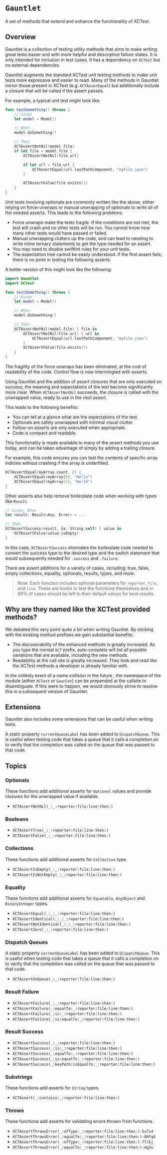 # ``Gauntlet``

A set of methods that extend and enhance the functionality of XCTest.

## Overview

Gauntlet is a collection of testing utility methods that aims to make writing great tests easier and with more helpful and descriptive failure states. It is only intended for inclusion in test cases. It has a dependency on `XCTest` but no external dependencies.

Gauntlet augments the standard XCTest unit testing methods to make unit tests more expressive and easier to read. Many of the methods in Gauntlet mirror those present in XCTest (e.g. `XCTAsserEqual`) but additionally include a closure that will be called if the assert passes.

For example, a typical unit test might look like:

```swift
func testSomething() throws {
    // Given
    let model = Model()

    // When
    model.doSomething()

    // Then
    XCTAssertNotNil(model.file)
    if let file = model.file {
        XCTAssertNotNil(file.url)

        if let url = file.url {
            XCTAssertEqual(url.lastPathComponent, "myFile.json")
        }

        XCTAssertFalse(file.exists())
    }
}
```

Unit tests involving optionals are commonly written like the above, either relying on force-unwraps or manual unwrapping of optionals to write all of the needed asserts. This leads to the following problems:
- Force unwraps make the tests fragile. If the conditions are not met, the test will crash and no other tests will be run. You cannot know how many other tests would have passed or failed.
- Manual unwrapping clutters up the code, and can lead to needing to write inline ternary statements to get the type needed for an assert.
- You may need to disable swiftlint rules for your unit tests.
- The expectation tree cannot be easily understood. if the first assert fails, there is no point in testing the following asserts.

A better version of this might look like the following:

```swift
import Gauntlet
import XCTest

func testSomething() throws {
    // Given
    let model = Model()

    // When
    model.doSomething()

    // Then
    XCTAssertNotNil(model.file) { file in
        XCTAssertNotNil(file.url) { url in
            XCTAssertEqual(url.lastPathComponent, "myFile.json")
        }
        XCTAssertFalse(file.exists())
    }
}
```

The fragility of the force unwraps has been eliminated, at the cost of readability of the code. Control flow is now intermingled with asserts.

Using Gauntlet and the addition of assert closures that are only executed on success, the meaning and expectations of the test become significantly more clear. When `XCTAssertNotNil` succeeds, the closure is called with the unwrapped value, ready to use in the next assert.

This leads to the following benefits:
- You can tell at a glance what are the expectations of the test.
- Optionals are safely unwrapped with minimal visual clutter.
- Follow-on asserts are only executed when appropriate.
- Code is compact and readable.

This functionality is made available to many of the assert methods you use today, and can be taken advantage of simply by adding a trailing closure.

For example, this code ensures you can test the contents of specific array indicies without crashing if the array is underfilled.

```swift
XCTAssertEqual(myArray.count, 2) {
    XCTAssertEqual(myArray[0], "Hello")
    XCTAssertEqual(myArray[1], "World")
}
```

Other asserts also help remove boilerplate code when working with types like `Result`.

```swift
// Given, When
let result: Result<Any, Error> = ...

// Then
XCTAssertSuccess(result, is: String.self) { value in
    XCTAssertFalse(value.isEmpty)
}
```

In this case, `XCTAssertSuccess` eliminates the boilerplate code needed to convert the success type to the desired type and the switch statement that would subsequently needed for `.success` and `.failure`.

There are assert additions for a variety of cases, including: true, false, empty collections, equality, optionals, results, types, and more.

> Note: Each function includes optional parameters for `reporter`, `file`, and `line`. These are hooks to test the functions themselves and in 99% of cases should be left to their default values for best results.

## Why are they named like the XCTest provided methods?

We debated this very point quite a bit when writing Gauntlet. By sticking with the existing method prefixes we gain substantial benefits:

- The discoverability of the enhanced methods is greatly increased. As you type the normal `XCT` prefix, auto-complete will list all possible variations that are available, including the new methods.
- Readability at the call site is greatly increased. They look and read like the XCTest methods a developer is already familiar with.

In the unlikely event of a name collision in the future , the namespace of the module (either `XCTest` or `Gaunlet`) can be prepended at the callsite to disambiguate. If this were to happen, we would obviously strive to resolve this in a subsequent version of Gauntlet.

## Extensions

Gauntlet also includes some extensions that can be useful when writing tests.

A static property `currentQueueLabel` has been added to `DispatchQueue`. This is useful when testing code that takes a queue that it calls a completion on to verify that the completion was called on the queue that was passed to that code.

## Topics

### Optionals

These functions add additional asserts for `Optional` values and provide closures for the unwrapped value if available.

- ``XCTAssertNotNil(_:_:reporter:file:line:then:)``

### Booleans

- ``XCTAssertTrue(_:_:reporter:file:line:then:)``
- ``XCTAssertFalse(_:_:reporter:file:line:then:)``

### Collections

These functions add additional asserts for `Collection` type.

- ``XCTAssertIsEmpty(_:_:reporter:file:line:then:)``
- ``XCTAssertIsNotEmpty(_:_:reporter:file:line:then:)``

### Equality

These functions add additional asserts for `Equatable`, `AnyObject` and `BinaryInteger` types.

- ``XCTAssertEqual(_:_:_:reporter:file:line:then:)``
- ``XCTAssertIdentical(_:_:_:reporter:file:line:then:)``
- ``XCTAssertNotIdentical(_:_:_:reporter:file:line:then:)``
- ``XCTAssertZero(_:_:reporter:file:line:then:)``

### Dispatch Queues

A static property `currentQueueLabel` has been added to `DispatchQueue`. This is useful when testing code that takes a queue that it calls a completion on to verify that the completion was called on the queue that was passed to that code.

- ``XCTAssertOnQueue(_:_:reporter:file:line:then:)``

### Result Failure

- ``XCTAssertFailure(_:_:reporter:file:line:then:)``
- ``XCTAssertFailure(_:equalTo:_:reporter:file:line:then:)``
- ``XCTAssertFailure(_:is:_:reporter:file:line:then:)``
- ``XCTAssertFailure(_:is:equalTo:_:reporter:file:line:then:)``

### Result Success

- ``XCTAssertSuccess(_:_:reporter:file:line:then:)``
- ``XCTAssertSuccess(_:is:_:reporter:file:line:then:)``
- ``XCTAssertSuccess(_:equalTo:_:reporter:file:line:then:)``
- ``XCTAssertSuccess(_:is:equalTo:_:reporter:file:line:then:)``
- ``XCTAssertSuccess(_:keyPath:isEqualTo:_:reporter:file:line:then:)``

### Substrings

These functions add asserts for `String` types.

- ``XCTAssert(_:contains:_:reporter:file:line:then:)``

### Throws

These functiona add asserts for validating errors thrown from functions.

- ``XCTAssertThrowsError(_:ofType:_:reporter:file:line:then:)-5u7s4``
- ``XCTAssertThrowsError(_:equalTo:_:reporter:file:line:then:)-89fq4``
- ``XCTAssertThrowsError(_:ofType:_:reporter:file:line:then:)-7llkj``
- ``XCTAssertThrowsError(_:equalTo:_:reporter:file:line:then:)-mg3u``
